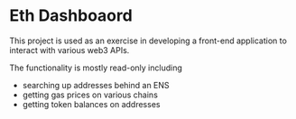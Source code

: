 # Eth Dashboaord

This project is used as an exercise in developing a front-end application to interact with various web3 APIs.

The functionality is mostly read-only including
- searching up addresses behind an ENS
- getting gas prices on various chains
- getting token balances on addresses
